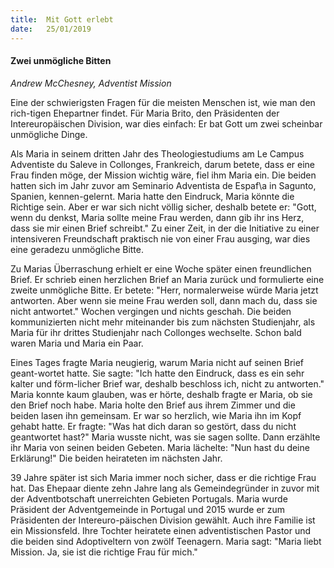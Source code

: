 ```yaml
---
title:  Mit Gott erlebt
date:   25/01/2019
---
```


#### Zwei unmögliche Bitten 

_Andrew McChesney, Adventist Mission_ 

Eine der schwierigsten Fragen für die meisten Menschen ist, wie man den rich-tigen Ehepartner findet. Für Maria Brito, den Präsidenten der Intereuropäischen Division, war dies einfach: Er bat Gott um zwei scheinbar unmögliche Dinge. 

Als Maria in seinem dritten Jahr des Theologiestudiums am Le Campus Adventiste du Saleve in Collonges, Frankreich, darum betete, dass er eine Frau finden möge, der Mission wichtig wäre, fiel ihm Maria ein. Die beiden hatten sich im Jahr zuvor am Seminario Adventista de Espaf\a in Sagunto, Spanien, kennen-gelernt. Maria hatte den Eindruck, Maria könnte die Richtige sein. Aber er war sich nicht völlig sicher, deshalb betete er: "Gott, wenn du denkst, Maria sollte meine Frau werden, dann gib ihr ins Herz, dass sie mir einen Brief schreibt." Zu einer Zeit, in der die Initiative zu einer intensiveren Freundschaft praktisch nie von einer Frau ausging, war dies eine geradezu unmögliche Bitte. 

Zu Marias Überraschung erhielt er eine Woche später einen freundlichen Brief. Er schrieb einen herzlichen Brief an Maria zurück und formulierte eine zweite unmögliche Bitte. Er betete: "Herr, normalerweise würde Maria jetzt antworten. Aber wenn sie meine Frau werden soll, dann mach du, dass sie nicht antwortet." Wochen vergingen und nichts geschah. Die beiden kommunizierten nicht mehr miteinander bis zum nächsten Studienjahr, als Maria für ihr drittes Studienjahr nach Collonges wechselte. Schon bald waren Maria und Maria ein Paar. 

Eines Tages fragte Maria neugierig, warum Maria nicht auf seinen Brief geant-wortet hatte. Sie sagte: "Ich hatte den Eindruck, dass es ein sehr kalter und förm-licher Brief war, deshalb beschloss ich, nicht zu antworten." Maria konnte kaum glauben, was er hörte, deshalb fragte er Maria, ob sie den Brief noch habe. Maria holte den Brief aus ihrem Zimmer und die beiden lasen ihn gemeinsam. Er war so herzlich, wie Maria ihn im Kopf gehabt hatte. Er fragte: "Was hat dich daran so gestört, dass du nicht geantwortet hast?" Maria wusste nicht, was sie sagen sollte. Dann erzählte ihr Maria von seinen beiden Gebeten. Maria lächelte: "Nun hast du deine Erklärung!" Die beiden heirateten im nächsten Jahr. 

39 Jahre später ist sich Maria immer noch sicher, dass er die richtige Frau hat. Das Ehepaar diente zehn Jahre lang als Gemeindegründer in zuvor mit der Adventbotschaft unerreichten Gebieten Portugals. Maria wurde Präsident der Adventgemeinde in Portugal und 2015 wurde er zum Präsidenten der Intereuro-päischen Division gewählt. Auch ihre Familie ist ein Missionsfeld. Ihre Tochter heiratete einen adventistischen Pastor und die beiden sind Adoptiveltern von zwölf Teenagern. Maria sagt: "Maria liebt Mission. Ja, sie ist die richtige Frau für mich."